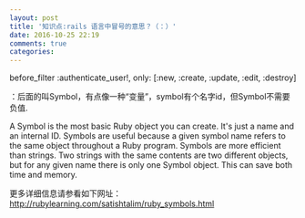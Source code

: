 ```yaml
---
layout: post
title: '知识点:rails 语言中冒号的意思？（：）'
date: 2016-10-25 22:19
comments: true
categories: 
---
```

before_filter :authenticate_user!, only: [:new, :create, :update, :edit, :destroy]


：后面的叫Symbol，有点像一种“变量”，symbol有个名字id，但Symbol不需要负值.

A Symbol is the most basic Ruby object you can create. It's just a name and an internal ID. Symbols are useful because a given symbol name refers to the same object throughout a Ruby program. Symbols are more efficient than strings. Two strings with the same contents are two different objects, but for any given name there is only one Symbol object. This can save both time and memory.

更多详细信息请参看如下网址：
http://rubylearning.com/satishtalim/ruby_symbols.html